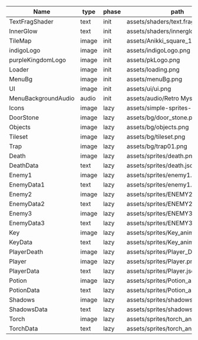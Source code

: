 Name|type|phase|path
---|---|---|---
TextFragShader|text|init|assets/shaders/text.frag
InnerGlow|text|init|assets/shaders/innerglow.frag
TileMap|image|init|assets/Anikki_square_10x10.png
indigoLogo|image|init|assets/indigoLogo.png
purpleKingdomLogo|image|init|assets/pkLogo.png
Loader|image|init|assets/loading.png
MenuBg|image|init|assets/menuBg.png
UI|image|init|assets/ui/ui.png
MenuBackgroundAudio|audio|init|assets/audio/Retro Mystic.mp3
Icons|image|lazy|assets/simple-sprites-24x24.png
DoorStone|image|lazy|assets/bg/door_stone.png
Objects|image|lazy|assets/bg/objects.png
Tileset|image|lazy|assets/bg/tileset.png
Trap|image|lazy|assets/bg/trap01.png
Death|image|lazy|assets/sprites/death.png
DeathData|text|lazy|assets/sprites/death.json
Enemy1|image|lazy|assets/sprites/enemy1.png
EnemyData1|text|lazy|assets/sprites/enemy1.json
Enemy2|image|lazy|assets/sprites/ENEMY2.png
EnemyData2|text|lazy|assets/sprites/ENEMY2.json
Enemy3|image|lazy|assets/sprites/ENEMY3.png
EnemyData3|text|lazy|assets/sprites/ENEMY3.json
Key|image|lazy|assets/sprites/Key_animation.png
KeyData|text|lazy|assets/sprites/Key_animation.json
PlayerDeath|image|lazy|assets/sprites/Player_Death.png
Player|image|lazy|assets/sprites/Player.png
PlayerData|text|lazy|assets/sprites/Player.json
Potion|image|lazy|assets/sprites/Potion_animation.png
PotionData|text|lazy|assets/sprites/Potion_animation.json
Shadows|image|lazy|assets/sprites/shadows.png
ShadowsData|text|lazy|assets/sprites/shadows.json
Torch|image|lazy|assets/sprites/torch_animation.png
TorchData|text|lazy|assets/sprites/torch_animation.json
